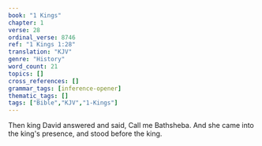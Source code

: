 ```yaml
---
book: "1 Kings"
chapter: 1
verse: 28
ordinal_verse: 8746
ref: "1 Kings 1:28"
translation: "KJV"
genre: "History"
word_count: 21
topics: []
cross_references: []
grammar_tags: [inference-opener]
thematic_tags: []
tags: ["Bible","KJV","1-Kings"]
---
```

Then king David answered and said, Call me Bathsheba. And she came into the king's presence, and stood before the king.
